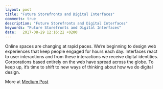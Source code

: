 ```yaml
---
layout: post
title: "Future Storefronts and Digital Interfaces"
comments: true
description: "Future Storefronts and Digital Interfaces"
keywords: "Future Storefronts and Digital Interfaces"
date:   2017-08-29 12:16:22 +0200
---
```


Online spaces are changing at rapid paces. We’re beginning to design web experiences that keep people engaged for hours each day. Interfaces react to user interactions and from these interactions we receive digital identities. Corporations based entirely on the web have spread across the globe. To keep up, it’s time to shift to new ways of thinking about how we do digital design.

More at [Medium Post](https://medium.com/@colinmccaleb/future-storefronts-and-digital-interfaces-d232d0694e5e)

